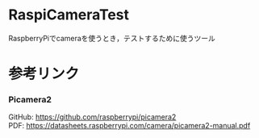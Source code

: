 # RaspiCameraTest
RaspberryPiでcameraを使うとき，テストするために使うツール

# 参考リンク 
### Picamera2  
GitHub: https://github.com/raspberrypi/picamera2  
PDF: https://datasheets.raspberrypi.com/camera/picamera2-manual.pdf  
